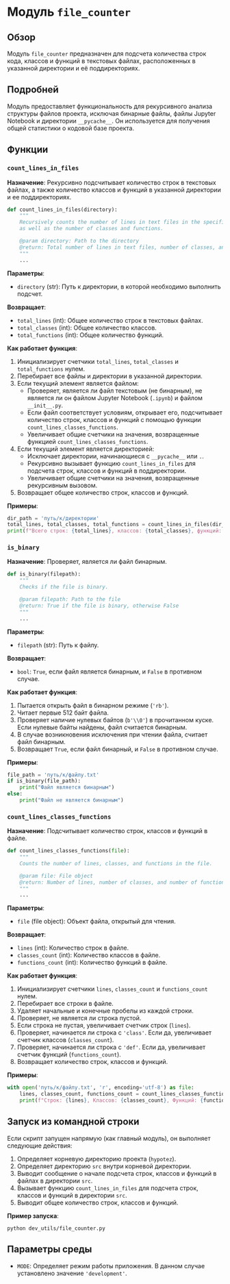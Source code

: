 # Модуль `file_counter`

## Обзор

Модуль `file_counter` предназначен для подсчета количества строк кода, классов и функций в текстовых файлах, расположенных в указанной директории и её поддиректориях.

## Подробней

Модуль предоставляет функциональность для рекурсивного анализа структуры файлов проекта, исключая бинарные файлы, файлы Jupyter Notebook и директории `__pycache__`. Он используется для получения общей статистики о кодовой базе проекта.

## Функции

### `count_lines_in_files`

**Назначение**: Рекурсивно подсчитывает количество строк в текстовых файлах, а также количество классов и функций в указанной директории и ее поддиректориях.

```python
def count_lines_in_files(directory):
    """
    Recursively counts the number of lines in text files in the specified directory and its subdirectories,
    as well as the number of classes and functions.

    @param directory: Path to the directory
    @return: Total number of lines in text files, number of classes, and number of functions
    """
    ...
```

**Параметры**:
- `directory` (str): Путь к директории, в которой необходимо выполнить подсчет.

**Возвращает**:
- `total_lines` (int): Общее количество строк в текстовых файлах.
- `total_classes` (int): Общее количество классов.
- `total_functions` (int): Общее количество функций.

**Как работает функция**:
1. Инициализирует счетчики `total_lines`, `total_classes` и `total_functions` нулем.
2. Перебирает все файлы и директории в указанной директории.
3. Если текущий элемент является файлом:
   - Проверяет, является ли файл текстовым (не бинарным), не является ли он файлом Jupyter Notebook (`.ipynb`) и файлом `__init__.py`.
   - Если файл соответствует условиям, открывает его, подсчитывает количество строк, классов и функций с помощью функции `count_lines_classes_functions`.
   - Увеличивает общие счетчики на значения, возвращенные функцией `count_lines_classes_functions`.
4. Если текущий элемент является директорией:
   - Исключает директории, начинающиеся с `__pycache__` или `.`.
   - Рекурсивно вызывает функцию `count_lines_in_files` для подсчета строк, классов и функций в поддиректории.
   - Увеличивает общие счетчики на значения, возвращенные рекурсивным вызовом.
5. Возвращает общее количество строк, классов и функций.

**Примеры**:

```python
dir_path = 'путь/к/директории'
total_lines, total_classes, total_functions = count_lines_in_files(dir_path)
print(f"Всего строк: {total_lines}, классов: {total_classes}, функций: {total_functions}")
```

### `is_binary`

**Назначение**: Проверяет, является ли файл бинарным.

```python
def is_binary(filepath):
    """
    Checks if the file is binary.

    @param filepath: Path to the file
    @return: True if the file is binary, otherwise False
    """
    ...
```

**Параметры**:
- `filepath` (str): Путь к файлу.

**Возвращает**:
- `bool`: `True`, если файл является бинарным, и `False` в противном случае.

**Как работает функция**:
1. Пытается открыть файл в бинарном режиме (`'rb'`).
2. Читает первые 512 байт файла.
3. Проверяет наличие нулевых байтов (`b'\\0'`) в прочитанном куске. Если нулевые байты найдены, файл считается бинарным.
4. В случае возникновения исключения при чтении файла, считает файл бинарным.
5. Возвращает `True`, если файл бинарный, и `False` в противном случае.

**Примеры**:

```python
file_path = 'путь/к/файлу.txt'
if is_binary(file_path):
    print("Файл является бинарным")
else:
    print("Файл не является бинарным")
```

### `count_lines_classes_functions`

**Назначение**: Подсчитывает количество строк, классов и функций в файле.

```python
def count_lines_classes_functions(file):
    """
    Counts the number of lines, classes, and functions in the file.

    @param file: File object
    @return: Number of lines, number of classes, and number of functions
    """
    ...
```

**Параметры**:
- `file` (file object): Объект файла, открытый для чтения.

**Возвращает**:
- `lines` (int): Количество строк в файле.
- `classes_count` (int): Количество классов в файле.
- `functions_count` (int): Количество функций в файле.

**Как работает функция**:
1. Инициализирует счетчики `lines`, `classes_count` и `functions_count` нулем.
2. Перебирает все строки в файле.
3. Удаляет начальные и конечные пробелы из каждой строки.
4. Проверяет, не является ли строка пустой.
5. Если строка не пустая, увеличивает счетчик строк (`lines`).
6. Проверяет, начинается ли строка с `'class'`. Если да, увеличивает счетчик классов (`classes_count`).
7. Проверяет, начинается ли строка с `'def'`. Если да, увеличивает счетчик функций (`functions_count`).
8. Возвращает количество строк, классов и функций.

**Примеры**:

```python
with open('путь/к/файлу.txt', 'r', encoding='utf-8') as file:
    lines, classes_count, functions_count = count_lines_classes_functions(file)
    print(f"Строк: {lines}, Классов: {classes_count}, Функций: {functions_count}")
```

## Запуск из командной строки

Если скрипт запущен напрямую (как главный модуль), он выполняет следующие действия:

1. Определяет корневую директорию проекта (`hypotez`).
2. Определяет директорию `src` внутри корневой директории.
3. Выводит сообщение о начале подсчета строк, классов и функций в файлах в директории `src`.
4. Вызывает функцию `count_lines_in_files` для подсчета строк, классов и функций в директории `src`.
5. Выводит общее количество строк, классов и функций.

**Пример запуска**:

```shell
python dev_utils/file_counter.py
```

## Параметры среды

- `MODE`: Определяет режим работы приложения. В данном случае установлено значение `'development'`.